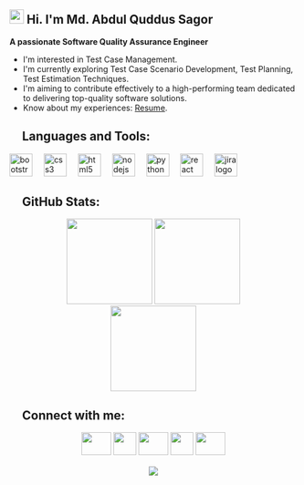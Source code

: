 ## <img src="https://i.ibb.co/ZKT9h7Z/sagor.gif" height="25"> Hi. I'm Md. Abdul Quddus Sagor
**A passionate Software Quality Assurance Engineer** <br>

- I'm interested in Test Case Management.
- I'm currently exploring Test Case Scenario Development, Test Planning, Test Estimation Techniques.
- I'm aiming to contribute effectively to a high-performing team dedicated to delivering top-quality software solutions.
- Know about my experiences: [Resume](https://drive.google.com/file/d/18xseUg9lMj1bwTOYMreJtbb6bVdSQFFA/view).

## <img src="https://i.ibb.co/yF7wSTB/tools.gif" height="17"> Languages and Tools:
<div align="left">
  <img src="https://cdn.jsdelivr.net/gh/devicons/devicon/icons/bootstrap/bootstrap-original.svg" height="40" alt="bootstrap logo"  />
  <img width="12" />
  <img src="https://cdn.jsdelivr.net/gh/devicons/devicon/icons/css3/css3-original.svg" height="40" alt="css3 logo"  />
  <img width="12" />
  <img src="https://cdn.jsdelivr.net/gh/devicons/devicon/icons/html5/html5-original.svg" height="40" alt="html5 logo"  />
  <img width="12" />
  <img src="https://cdn.jsdelivr.net/gh/devicons/devicon/icons/nodejs/nodejs-original.svg" height="40" alt="nodejs logo"  />
  <img width="12" />
  <img src="https://cdn.jsdelivr.net/gh/devicons/devicon/icons/python/python-original.svg" height="40" alt="python logo"  />
  <img width="12" />
  <img src="https://cdn.jsdelivr.net/gh/devicons/devicon/icons/react/react-original.svg" height="40" alt="react logo"  />
  <img width="12" />
  <img src="https://cdn.jsdelivr.net/gh/devicons/devicon/icons/jira/jira-original.svg" height="40" alt="jira logo"  />
</div>

## <img src="https://i.ibb.co/4PWydx4/stats.gif" height="17"> GitHub Stats:
<div align="center">
  <img src="https://github-readme-stats.vercel.app/api?username=abdulquddussagor&hide_title=true&hide_rank=false&show_icons=true&include_all_commits=true&count_private=true&disable_animations=false&theme=dracula&locale=en&hide_border=false" height="150"/>
  <img src="https://github-readme-streak-stats.herokuapp.com/?user=abdulquddussagor&theme=dracula&hide_border=false" height="150"/><br>
  <img src="https://github-readme-stats.vercel.app/api/top-langs?username=abdulquddussagor&locale=en&hide_title=false&layout=compact&card_width=756&langs_count=8&theme=dracula&hide_border=false" height="150"/>
</div>

## <img src="https://i.ibb.co/mbnWJPr/connect.gif" height="17"> Connect with me:
<div align="center">
  <a href="mailto:abdulquddussagor@gmail.com" target="_blank">
  <img src="https://raw.githubusercontent.com/maurodesouza/profile-readme-generator/master/src/assets/icons/social/gmail/default.svg" width="52" height="40"/></a>
  <a href="https://linkedin.com/in/abdulquddussagor" target="_blank">
  <img src="https://i.ibb.co/YbSG4gB/linkedin.webp" width="40" height="40"/></a>
  <a href="https://facebook.com/sagor047" target="_blank">
  <img src="https://raw.githubusercontent.com/maurodesouza/profile-readme-generator/master/src/assets/icons/social/facebook/default.svg" width="52" height="40"/></a>
  <a href="https://wa.me/+8801863185558" target="_blank">
  <img src="https://i.ibb.co/D8tbWKT/whatsapp.png" width="40" height="40"/></a>
  <a href="https://t.me/+8801906760481" target="_blank">
  <img src="https://raw.githubusercontent.com/maurodesouza/profile-readme-generator/master/src/assets/icons/social/telegram/default.svg" width="52" height="40"/></a>
</div>

<br>

<div align="center">
  <img src="https://visitcount.itsvg.in/api?id=abdulquddussagor&label=Profile%20Views&color=6&icon=5&pretty=false"/>
</div>
